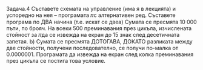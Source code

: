 Задача.4
Съставете схемата на управление (има я в лекцията) и успоредно на нея – програмата
𝜋с алтернативен ред. Съставете програма по ДВА начина (т.е. искат се двеa) Сумата се пресмята 10 000 пъти, по брояч. На всеки 500 преминавания през цикъла,
изчислената стойност за 𝜋да се извежда на екран до 15 знак след десетичната запетая.
b) Сумата се пресмята ДОТОГАВА, ДОКАТО разликата между две стойности, получени
последователно, се получи по-малка от 0.0000001. Програмата да извежда на екран след
колка преминавания през цикъла се постига това условие.
